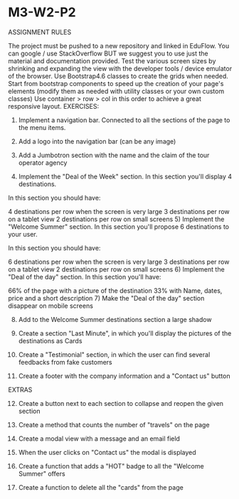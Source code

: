 # M3-W2-P2
 ASSIGNMENT RULES

The project must be pushed to a new repository and linked in EduFlow.
You can google / use StackOverflow BUT we suggest you to use just the material and documentation provided.
Test the various screen sizes by shrinking and expanding the view with the developer tools / device emulator of the browser.
Use Bootstrap4.6 classes to create the grids when needed.
Start from bootstrap components to speed up the creation of your page's elements (modify them as needed with utility classes or your own custom classes)
Use container > row > col in this order to achieve a great responsive layout.
EXERCISES:

1) Implement a navigation bar. Connected to all the sections of the page to the menu items. 

 

2) Add a logo into the navigation bar (can be any image)

 

3) Add a Jumbotron section with the name and the claim of the tour operator agency

 

4) Implement the "Deal of the Week" section. In this section you'll display 4 destinations.

In this section you should have:

4 destinations per row when the screen is very large
3 destinations per row on a tablet view
2 destinations per row on small screens
5) Implement the  "Welcome Summer" section. In this section you'll propose 6 destinations to your user.

In this section you should have:

6 destinations per row when the screen is very large
3 destinations per row on a tablet view
2 destinations per row on small screens
6) Implement the "Deal of the day" section. In this section you'll have:

66% of the page with a picture of the destination
33% with Name, dates, price and a short description
7) Make the "Deal of the day" section disappear on mobile screens

8) Add to the Welcome Summer destinations section a large shadow

9) Create a section "Last Minute", in which you'll display the pictures of the destinations as Cards

10) Create a "Testimonial" section, in which the user can find several feedbacks from fake customers

11) Create a footer with the company information and a "Contact us" button

 

 

EXTRAS

12) Create a button next to each section to collapse and reopen the given section

13) Create a method that counts the number of "travels" on the page

14) Create a modal view with a message and an email field

15) When the user clicks on "Contact us" the modal is displayed

16) Create a function that adds a "HOT" badge to all the "Welcome Summer" offers

17) Create a function to delete all the "cards" from the page
